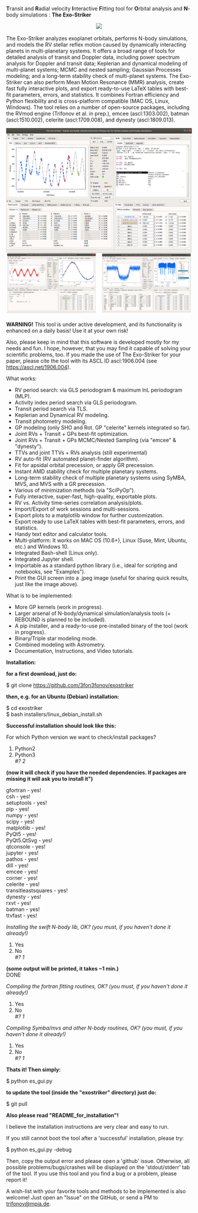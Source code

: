 
**T**ransit and **R**adial velocity **I**nteractive **F**itting tool for **O**rbital analysis and **N**-body simulations : **The Exo-Striker** 

<p align="center">
  <img width="400" src="https://github.com/3fon3fonov/trifon/blob/master/lib/UI/33_striker.png">
</p>
 
The Exo-Striker analyzes exoplanet orbitals, performs N-body simulations, and models the RV stellar reflex motion caused by dynamically interacting planets in multi-planetary systems. It offers a broad range of tools for detailed analysis of transit and Doppler data, including power spectrum analysis for Doppler and transit data; Keplerian and dynamical modeling of multi-planet systems; MCMC and nested sampling; Gaussian Processes modeling; and a long-term stability check of multi-planet systems. The Exo-Striker can also perform Mean Motion Resonance (MMR) analysis, create fast fully interactive plots, and export ready-to-use LaTeX tables with best-fit parameters, errors, and statistics. It combines Fortran efficiency and Python flexibility and is cross-platform compatible (MAC OS, Linux, Windows). The tool relies on a number of open-source packages, including the RVmod engine (Trifonov et al. in prep.), emcee (ascl:1303.002), batman (ascl:1510.002), celerite (ascl:1709.008), and dynesty (ascl:1809.013).

![new_es](/lib/png/Exo_striker_demo_image.png)


**WARNING!** This tool is under active development, and its functionality is enhanced on a daily basis! Use it at your own risk!

Also, please keep in mind that this software is developed mostly for my needs and fun. I hope, however, that you may find it capable of solving your scientific problems, too. If you made the use of The Exo-Striker for your paper, please cite the tool with its ASCL ID ascl:1906.004 (see https://ascl.net/1906.004).
 

What works:

* RV period search: via GLS periodogram & maximum lnL periodogram (MLP).
* Activity index period search via GLS periodogram.
* Transit period search via TLS.
* Keplerian and Dynamical RV modeling. 
* Transit photometry modeling.
* GP modeling (only SHO and Rot. GP "celerite" kernels integrated so far).
* Joint RVs + Transit + GPs best-fit optimization.
* Joint RVs + Transit + GPs MCMC/Nested Sampling (via "emcee" & "dynesty").
* TTVs and joint TTVs + RVs analysis (still experimental)
* RV auto-fit (RV automated planet-finder algorithm).
* Fit for apsidal orbital precession, or apply GR precession. 
* Instant AMD stability check for multiple planetary systems.
* Long-term stability check of multiple planetary systems using SyMBA, MVS, and MVS with a GR precession.
* Various of minimization methods (via "SciPyOp").
* Fully interactive, super-fast, high-quality, exportable plots.
* RV vs. Activity time-series correlation analysis/plots.
* Import/Export of work sessions and multi-sessions. 
* Export plots to a matplotlib window for further customization.
* Export ready to use LaTeX tables with best-fit parameters, errors, and statistics. 
* Handy text editor and calculator tools.
* Multi-platform: It works on MAC OS (10.6+), Linux (Suse, Mint, Ubuntu, etc.) and Windows 10.
* Integrated Bash-shell (Linux only).
* Integrated Jupyter shell.
* Importable as a standard python library (i.e., ideal for scripting and notebooks, see "Examples").
* Print the GUI screen into a .jpeg image (useful for sharing quick results, just like the image above).

What is to be implemented:

* More GP kernels (work in progress). 
* Larger arsenal of N-body/dynamical simulation/analysis tools (+ REBOUND is planned to be included). 
* A pip installer, and a ready-to-use pre-installed binary of the tool (work in progress). 
* Binary/Triple star modeling mode.
* Combined modeling with Astrometry.
* Documentation, Instructions, and Video tutorials.


**Installation:**


**for a first download, just do:**

$ git clone https://github.com/3fon3fonov/exostriker  


**then, e.g. for an Ubuntu (Debian) installation:**

$ cd exostriker  
$ bash installers/linux_debian_install.sh  

**Successful installation should look like this:**

For which Python version we want to check/install packages?  
1) Python2  
2) Python3  
*#? 2*  

**(now it will check if you have the needed dependencies. If packages are missing it will ask you to install it")**

gfortran - yes!  
csh - yes!  
setuptools - yes!  
pip - yes!  
numpy - yes!  
scipy - yes!  
matplotlib - yes!  
PyQt5 - yes!  
PyQt5.QtSvg - yes!   
qtconsole - yes!   
jupyter - yes!   
pathos - yes!  
dill - yes!  
emcee - yes!  
corner - yes!  
celerite - yes!  
transitleastsquares - yes!  
dynesty - yes!  
rxvt - yes!  
batman - yes!   
ttvfast - yes!

*Installing the swift N-body lib, OK?  (you must, if you haven't done it already!)*
  
1) Yes  
2) No   
*#? 1*  

**(some output will be printed, it takes ~1 min.)**  
DONE
 

*Compiling the fortran fitting routines, OK? (you must, if you haven't done it already!)*
 
1) Yes  
2) No   
*#? 1*  
 
*Compiling Symba/mvs and other N-body routines, OK? (you must, if you haven't done it already!)*
 
1) Yes  
2) No   
*#? 1*   

**Thats it! Then simply:**

$ python es_gui.py

**to update the tool (inside the "exostriker" directory) just do:**

$ git pull  



**Also please read "README_for_installation"!**

I believe the installation instructions are very clear and easy to run.

If you still cannot boot the tool after a 'successful' installation, please try:

$ python es_gui.py -debug 

Then, copy the output error and please open a 'github' issue. Otherwise, all possible problems/bugs/crashes will be displayed on the 
'stdout/stderr' tab of the tool. If you use this tool and you find a bug or a problem, please report it!

A wish-list with your favorite tools and methods to be implemented is also welcome!
Just open an "Issue" on the GitHub, or send a PM to trifonov@mpia.de.
